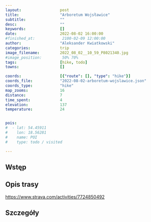 ```yaml
---
layout:                 post
title:                  "Arboretum Wojsławice"
subtitle:               ""
desc:                   ""
keywords:               []
date:                   2022-08-02 16:00:00
#finished_at:            2100-02-09 12:00:00
author:                 "Aleksander Kwiatkowski"
categories:             trip
image_filename:         2022_08_02__10_59_P8021340.jpg
#image_position:         50% 70%
tags:                   [hike, todo]
towns:                  []

coords:                 [{"route": [], "type": "hike"}]
coords_file:            "2022-08-02-arboretum-wojslawice.json"
coords_type:            "hike"
map_zooms:              16
distance:               7
time_spent:             4
elevation:              137
temperature:            24


pois:
#  - lat: 54.45911
#    lon: 18.56281
#    name: POI
#    type: todo / visited

---
```



## Wstęp

## Opis trasy

https://www.strava.com/activities/7724850492

## Szczegóły
